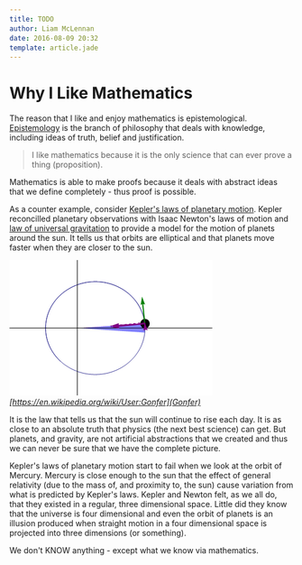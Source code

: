 ```yaml
---
title: TODO
author: Liam McLennan
date: 2016-08-09 20:32
template: article.jade
---
```


Why I Like Mathematics
===================

The reason that I like and enjoy mathematics is epistemological. [Epistemology](https://en.wikipedia.org/wiki/Epistemology) is the branch of philosophy that deals with knowledge, including ideas of truth, belief and justification. 

> I like mathematics because it is the only science that can ever prove a thing (proposition). 

Mathematics is able to make proofs because it deals with abstract ideas that we define completely - thus proof is possible. 

As a counter example, consider [Kepler's laws of planetary motion](https://en.wikipedia.org/wiki/Kepler%27s_laws_of_planetary_motion). Kepler reconcilled planetary observations with Isaac Newton's laws of motion and [law of universal gravitation](https://en.wikipedia.org/wiki/Newton%27s_law_of_universal_gravitation) to provide a model for the motion of planets around the sun. It tells us that orbits are elliptical and that planets move faster when they are closer to the sun. 

![Kepler's laws of planetary motion](kepler.gif)
*[https://en.wikipedia.org/wiki/User:Gonfer](Gonfer)*

It is the law that tells us that the sun will continue to rise each day. It is as close to an absolute truth that physics (the next best science) can get. But planets, and gravity, are not artificial abstractions that we created and thus we can never be sure that we have the complete picture. 

Kepler's laws of planetary motion start to fail when we look at the orbit of Mercury. Mercury is close enough to the sun that the effect of general relativity (due to the mass of, and proximity to, the sun) cause variation from what is predicted by Kepler's laws. Kepler and Newton felt, as we all do, that they existed in a regular, three dimensional space. Little did they know that the universe is four dimensional and even the orbit of planets is an illusion produced when straight motion in a four dimensional space is projected into three dimensions (or something). 

We don't KNOW anything - except what we know via mathematics. 

